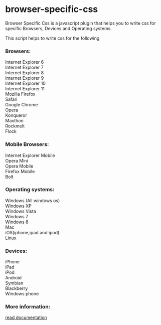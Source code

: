 browser-specific-css
====================

Browser Specific Css is a javascript plugin that helps you to write css for specific Browsers, Devices and Operating systems. 	<br />

This script helps to write css for the following

<h3>Browsers:</h3>

Internet Explorer 6	<br />
Internet Explorer 7	<br />
Internet Explorer 8 <br />
Internet Explorer 9 <br />
Internet Explorer 10 <br />
Internet Explorer 11 <br />
Mozilla Firefox <br />
Safari <br />
Google Chrome <br />
Opera <br />
Konqueror <br />
Maxthon <br />
Rockmelt <br />
Flock 	<br />

<h3>Mobile Browsers:</h3>

Internet Explorer Mobile  <br />
Opera Mini 	<br />
Opera Mobile <br />
Firefox Mobile <br />
Bolt <br />

<h3>Operating systems:</h3>

Windows (All windows os)   <br />
Windows XP<br />
Windows Vista	<br />
Windows 7 <br />
Windows 8 <br />
Mac 	<br />
iOS(iphone,ipad and ipod) <br />
Linux 	<br />

<h3>Devices:</h3>

iPhone 	<br />
iPad <br />
iPod  <br />
Android  <br />
Symbian  <br />
Blackberry 	 <br />
Windows phone      <br />
<h3>More information:  </h3>
<a href="http://www.cloudwark.in/browser-specific-css">read documentation</a>
